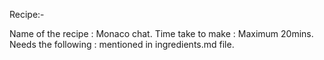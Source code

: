 Recipe:- 


Name of the recipe  : Monaco chat.
Time take to make   : Maximum 20mins.
Needs the following : mentioned in ingredients.md file.